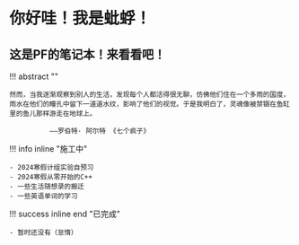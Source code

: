 
# 你好哇！我是蚍蜉！
## 这是PF的笔记本！来看看吧！

!!! abstract ""

    然而，当我逐渐观察到别人的生活，发现每个人都活得很无聊，仿佛他们住在一个多雨的国度，雨水在他们的瞳孔中留下一道道水纹，影响了他们的视觉。于是我明白了，灵魂像被禁锢在鱼缸里的鱼儿那样游走在地球上。
              
              ——罗伯特· 阿尔特 《七个疯子》

!!! info inline  "施工中"

    - 2024寒假计组实验自预习
    - 2024寒假从零开始的C++
    - 一些生活随想录的搬迁
    - 一些英语单词的学习


!!! success inline end "已完成"

    - 暂时还没有（怠惰）